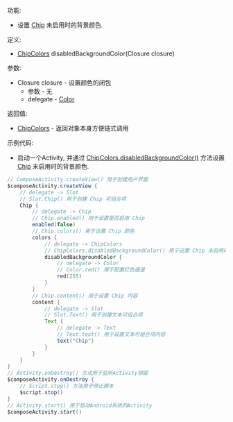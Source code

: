 功能:

+ 设置 [Chip](/API/UI/Compose/Widget/Chip/README.md) 未启用时的背景颜色.

定义:

+ [ChipColors](/API/UI/Compose/Theme/Color/ChipColors/README.md) disabledBackgroundColor(Closure closure)

参数:

+ Closure closure - 设置颜色的闭包
    + 参数 - 无
    + delegate - [Color](/API/UI/Compose/Theme/Color/Color/README.md)

返回值:

+ [ChipColors](/API/UI/Compose/Theme/Color/ChipColors/README.md) - 返回对象本身方便链式调用

示例代码:

+ 启动一个Activity,
  并通过 [ChipColors.disabledBackgroundColor()](/API/UI/Compose/Theme/Color/ChipColors/README.md?id=disabledBackgroundColor)
  方法设置 [Chip](/API/UI/Compose/Widget/Chip/README.md) 未启用时的背景颜色.

```groovy
// ComposeActivity.createView() 用于创建用户界面
$composeActivity.createView {
    // delegate -> Slot
    // Slot.Chip() 用于创建 Chip 可组合项
    Chip {
        // delegate -> Chip
        // Chip.enabled() 用于设置是否启用 Chip
        enabled(false)
        // Chip.colors() 用于设置 Chip 颜色
        colors {
            // delegate -> ChipColors
            // ChipColors.disabledBackgroundColor() 用于设置 Chip 未启用时的背景颜色
            disabledBackgroundColor {
                // delegate -> Color
                // Color.red() 用于配置红色通道
                red(255)
            }
        }
        // Chip.content() 用于设置 Chip 内容
        content {
            // delegate -> Slot
            // Slot.Text() 用于创建文本可组合项
            Text {
                // delegate -> Text
                // Text.text() 用于设置文本可组合项内容
                text("Chip")
            }
        }
    }
}
// Activity.onDestroy() 方法用于监听Activity销毁
$composeActivity.onDestroy {
    // Script.stop() 方法用于停止脚本
    $script.stop()
}
// Activity.start() 用于启动Android系统的Activity
$composeActivity.start()
```